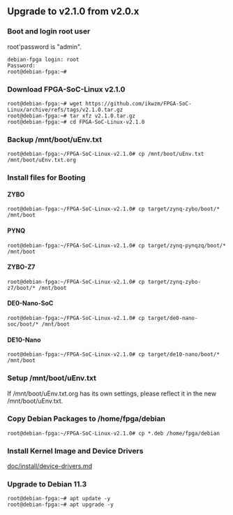 Upgrade to v2.1.0 from v2.0.x
------------------------------------------------------------------------------------

### Boot and login root user

root'password is "admin".

```console
debian-fpga login: root
Password:
root@debian-fpga:~#
```

### Download FPGA-SoC-Linux v2.1.0

```console
root@debian-fpga:~# wget https://github.com/ikwzm/FPGA-SoC-Linux/archive/refs/tags/v2.1.0.tar.gz
root@debian-fpga:~# tar xfz v2.1.0.tar.gz
root@debian-fpga:~# cd FPGA-SoC-Linux-v2.1.0
```

### Backup /mnt/boot/uEnv.txt

```console
root@debian-fpga:~/FPGA-SoC-Linux-v2.1.0# cp /mnt/boot/uEnv.txt /mnt/boot/uEnv.txt.org
```

### Install files for Booting

#### ZYBO

```console
root@debian-fpga:~/FPGA-SoC-Linux-v2.1.0# cp target/zynq-zybo/boot/*    /mnt/boot
```

#### PYNQ

```console
root@debian-fpga:~/FPGA-SoC-Linux-v2.1.0# cp target/zynq-pynqzq/boot/*  /mnt/boot
```

#### ZYBO-Z7

```console
root@debian-fpga:~/FPGA-SoC-Linux-v2.1.0# cp target/zynq-zybo-z7/boot/* /mnt/boot
```

#### DE0-Nano-SoC

```console
root@debian-fpga:~/FPGA-SoC-Linux-v2.1.0# cp target/de0-nano-soc/boot/* /mnt/boot
```

#### DE10-Nano

```console
root@debian-fpga:~/FPGA-SoC-Linux-v2.1.0# cp target/de10-nano/boot/* /mnt/boot
```

### Setup /mnt/boot/uEnv.txt

If /mnt/boot/uEnv.txt.org has its own settings, please reflect it in the new /mnt/boot/uEnv.txt.

### Copy Debian Packages to /home/fpga/debian

```console
root@debian-fpga:~/FPGA-SoC-Linux-v2.1.0# cp *.deb /home/fpga/debian
```

### Install Kernel Image and Device Drivers

[doc/install/device-drivers.md](device-drivers.md)

### Upgrade to Debian 11.3

```console
root@debian-fpga:~# apt update -y
root@debian-fpga:~# apt upgrade -y
```

